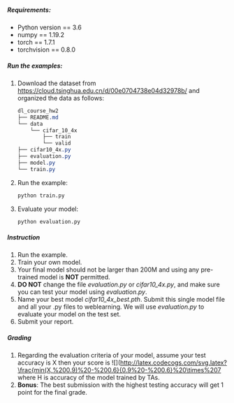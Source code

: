 ##### Requirements:

- Python version == 3.6
- numpy == 1.19.2
- torch == 1.7.1
- torchvision == 0.8.0

##### Run the examples:

1. Download the dataset from https://cloud.tsinghua.edu.cn/d/00e0704738e04d32978b/ and organized the data as follows:

   ```css
   dl_course_hw2
   ├── README.md
   └── data
       └── cifar_10_4x
           ├── train
           └── valid
   ├── cifar10_4x.py
   ├── evaluation.py
   ├── model.py
   └── train.py
   ```

2. Run the example:

   ``` bash
   python train.py
   ```

3. Evaluate your model:

   ```bash
   python evaluation.py
   ```

##### Instruction

1. Run the example.
2. Train your own model. 
3. Your final model should not be larger than 200M and using any pre-trained model is **NOT** permitted.
4. **DO NOT** change the file *evaluation.py* or *cifar10\_4x.py*, and make sure you can test your model using *evaluation.py*. 
5. Name your best model *cifar10\_4x\_best.pth*. Submit this single model file and all your .py files to weblearning. We will use *evaluation.py* to evaluate your model on the test set.
6. Submit your report. 

##### Grading

1. Regarding the evaluation criteria of your model, assume your  test accuracy is X then your score is
![](http://latex.codecogs.com/svg.latex?\frac{min(X,%200.9)%20-%200.6}{0.9%20-%200.6}%20\times%207
where H is accuracy of the model trained by TAs.
2. **Bonus**: The best submission with the highest testing accuracy will get 1 point for the final grade.
